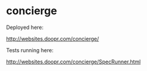 # concierge

Deployed here:

http://websites.doopr.com/concierge/

Tests running here:

http://websites.doopr.com/concierge/SpecRunner.html
